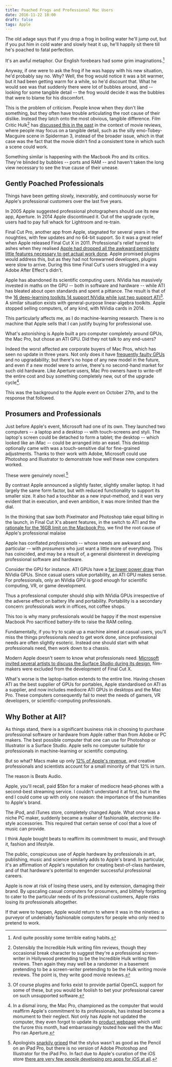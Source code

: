 ```yaml
---
title: Poached Frogs and Professional Mac Users
date: 2016-11-22 18:00
draft: false
tags: Apple
---
```

The old adage says that if you drop a frog in boiling water he'll jump out, but if you put him in cold water and slowly heat it up, he'll happily sit there till he's poached to fatal perfection.

It's an awful metaphor. Our English forebears had some grim imaginations.[^eatinghabits]

[^eatinghabits]:And quite possibly some terrible eating habits.

Anyway, if one were to ask the frog if he was happy with his new situation, he'd probably say no. Why? Well, the frog would notice it was a bit warmer, but it had been getting warm for a while, so he'd discount that. What he would see was that suddenly there were lot of bubbles around, and -- looking for some tangible detail -- the frog would decide it was the bubbles that were to blame for his discomfort.

This is the problem of criticism. People know when they don't like something, but they often have trouble articulating the root cause of their dislike. Instead they latch onto the most obvious, tangible difference. Film Critic Hulk[^fch] has [discussed this in the past](https://filmcrithulk.wordpress.com/2011/06/07/hulk-essay-your-ass-tangible-details-and-the-nature-of-criticism/) in the context of movie reviews, where people may focus on a tangible detail, such as the silly emo-Tobey-Macguire scene in Spiderman 3, instead of the broader issue, which in that case was the fact that the movie didn't find a consistent tone in which such a scene could work.

[^fch]: Ostensibly the Incredible Hulk writing film reviews, though they occasional break character to suggest they're a professional screen-writer in Hollywood pretending to be the Incredible Hulk writing film reviews. Then again they may well be a randomer in a basement pretending to be a screen-writer pretending to be the Hulk writing movie reviews. The point is, they write good movie reviews.

Something similar is happening with the Macbook Pro and its critics. They're blinded by bubbles -- ports and RAM -- and haven't taken the long view necessary to see the true cause of their unease.

## Gently Poached Professionals

Things have been getting slowly, inexorably, and continuously worse for Apple's professional customers over the last five years.

In 2005 Apple suggested professional photographers should use its new app, Aperture. In 2014 Apple discontinued it. Out of the upgrade cycle, users had to pay full whack for Lightroom and re-train.

Final Cut Pro, another app from Apple, stagnated for several years in the noughties, with few updates and no 64-bit support. So it was a great relief when Apple released Final Cut X in 2011. Professional's relief turned to ashes when they realised [Apple had dropped all the awkward pernickety little features necessary to get actual work done](http://www.premiumbeat.com/blog/final-cut-pro-x-the-missing-features/). Apple promised plugins would address this, but as they had not forewarned developers, plugins were slow to arrive. During this time Final Cut's users struggled in a way Adobe After Effect's didn't.

Apple has abandoned its scientific computing users. NVidia has massively invested in maths on the GPU -- both in software and hardware -- while ATI has bleated about open standards and spent a pittance. The result is that of the [16 deep-learning toolkits 14 support NVidia while just two support ATI](https://en.wikipedia.org/wiki/Comparison_of_deep_learning_software)[^plugins]. A similar situation exists with general-purpose linear-algebra toolkits. Apple stopped selling computers, of any kind, with NVidia cards in 2014.

[^plugins]: Of course plugins and forks exist to provide partial OpenCL support for some of these, but you would be foolish to bet your professional career on such unsupported software.

This particularly affects me, as I do machine-learning research. There is no machine that Apple sells that I can justify buying for professional use.

What's astonishing is Apple built a pro computer completely around GPUs, the Mac Pro, but chose an ATI GPU. Did they not talk to any end-users?

Indeed the worst affected are corporate buyers of Mac Pros, which has seen no update in three years. Not only does it have [frequently faulty GPUs](http://www.kitguru.net/lifestyle/apple/matthew-wilson/apple-launches-repair-program-for-mac-pros-after-gpu-failures/) and no upgradability; but there's no hope of any new model in the future, and even if a new model were to arrive, there's no second-hand market for such old hardware. Like Aperture users, Mac Pro owners have to write-off the entire cost and buy something completely new, out of the upgrade cycle[^mac-dismal].

[^mac-dismal]:In a dismal irony, the Mac Pro, championed as the computer that would reaffirm Apple's commitment to its professionals, has instead become a monument to their neglect. Not only has Apple not updated the computer, they even forgot to update its [product webpage](https://web.archive.org/web/20161019071505/https://www.apple.com/mac-pro/performance/) which until the furore this month, had embarrassingly touted how well the the Mac Pro ran Aperture.

This was the background to the Apple event on October 27th, and to the response that followed.

## Prosumers and Professionals

Just before Apple's event, Microsoft had one of its own. They launched two computers -- a laptop and a desktop -- with touch-screens and styli. The laptop's screen could be detached to form a tablet; the desktop -- which looked like an iMac -- could be arranged into an easel. This desktop optionally came with was a touch-sensitive dial for fine-grained adjustments. Thanks to their work with Adobe, Microsoft could use Photoshop and Illustrator to demonstrate how well these new computers worked.

These were genuinely novel.[^snarky-gruber]

[^snarky-gruber]: Apologists [snarkily griped](http://daringfireball.net/linked/2016/10/28/panzarino-touch-bar) that the stylus wasn't as good as the Pencil on an iPad Pro, but there is no version of Adobe Photoshop and Illustrator for the iPad Pro. In fact due to Apple's curation of the iOS store [there are very few people developing pro apps for iOS at all](http://www.cheatsheet.com/gear-style/apples-new-ipad-pro-why-app-developers-are-not-too-happy.html/?a=viewall).

By contrast Apple announced a slightly faster, slightly smaller laptop. It had largely the same form factor, but with reduced functionality to support its smaller size. It also had a touchbar as a new input-method, and it was very evident that in execution, and even ambition, it was more limited than the dial.

In the thinking that saw both Pixelmator and Photoshop take equal billing in the launch, in Final Cut X's absent features, in the switch to ATI and the [rationale for the 16GB limit on the Macbook Pro](http://daringfireball.net/linked/2016/10/31/intel-mbp-ram), we find the root cause of Apple's professional malaise

Apple has conflated _professionals_ -- whose needs are awkward and particular -- with _prosumers_ who just want a little more of everything. This has coincided, and may be a result of, a general disinterest in developing professional software and hardware.

Consider the GPU for instance. ATI GPUs have a [far lower power draw](https://9to5mac.com/2016/11/16/macbook-pro-why-amd-gpu/) than NVidia GPUs. Since casual users value portability, an ATI GPU makes sense. For professionals, only an NVidia GPU is good enough for scientific computing, VR, or game development.

Thus a professional computer should ship with NVidia GPUs irrespective of the adverse effect on battery life and portability. Portability is a secondary concern: professionals work in offices, not coffee shops.

This too is why many professionals would be happy if the most expensive Macbook Pro sacrificed battery-life to raise the RAM ceiling.

Fundamentally, if you try to scale up a machine aimed at casual users, you'll miss the things professionals _need_ to get work done, since professional needs are often slightly esoteric. Instead one should start with what professionals need, then work down to a chassis.

Modern Apple doesn't seem to know what professionals need. [Microsoft invited several artists to discuss the Surface Studio during its design](https://www.penny-arcade.com/news/post/2016/10/26/the-surface-studio), film-makers were excluded from the development of Final Cut X.

What's worse is the laptop-isation extends to the entire line. Having chosen ATI as the best supplier of GPUs for portables, Apple standardised on ATI as a supplier, and now includes mediocre ATI GPUs in desktops and the Mac Pro. These computers consequently fail to meet the needs of gamers, VR developers, or scientific-computing professionals.


## Why Bother at All?

As things stand, there is a significant business risk in choosing to purchase professional software or hardware from Apple rather than from Adobe or PC makers. The best possible computer that one can use for Photoshop or Illustrator is a Surface Studio. Apple sells no computer suitable for professionals in machine-learning or scientific computing.

But so what? Macs make up only [12% of Apple's revenue](http://www.macworld.co.uk/news/apple/apple-q4-2016-financial-results-iphone-mac-sales-down-again-3581769/), and creative professionals and scientists account for a small minority of that 12% in turn.

The reason is Beats Audio.

Apple, you'll recall, paid $5bn for a maker of mediocre head-phones with a second-best streaming service. I couldn't understand it at first, but in the end I could come up with only one reason: the importance of the humanities to Apple's brand.

The iPod, and iTunes store, completely changed Apple. What once was a niche PC maker, suddenly became a maker of fashionable, electronic life-style accessories. This required that certain sense of cool that a love of music can provide.

I think Apple bought beats to reaffirm its commitment to music, and through it, fashion and lifestyle.

The public, conspicuous use of Apple hardware by professionals in art, publishing, music and science similarly adds to Apple's brand. In particular, it's an affirmation of Apple's reputation for creating best-of-class hardware, and of that hardware's potential to engender successful professional careers.

Apple is now at risk of losing these users, and by extension, damaging their brand. By upscaling casual computers for prosumers, and blithely forgetting to cater to the particular needs of its professional customers, Apple risks losing its professionals altogether.

If that were to happen, Apple would return to where it was in the nineties: a purveyor of undeniably fashionable computers for people who only need to pretend to work.
